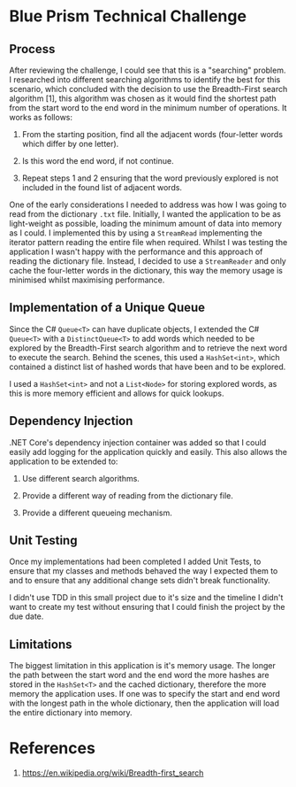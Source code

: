 # Blue Prism Technical Challenge

## Process

After reviewing the challenge, I could see that this is a "searching" problem. I researched into different searching algorithms to identify the best for this scenario, which concluded with the decision to use the Breadth-First search algorithm [1], this algorithm was chosen as it would find the shortest path from the start word to the end word in the minimum number of operations. It works as follows:

1. From the starting position, find all the adjacent words (four-letter words which differ by one letter).

2. Is this word the end word, if not continue.

3. Repeat steps 1 and 2 ensuring that the word previously explored is not included in the found list of adjacent words.

One of the early considerations I needed to address was how I was going to read from the dictionary `.txt` file. Initially, I wanted the application to be as light-weight as possible, loading the minimum amount of data into memory as I could. I implemented this by using a `StreamRead` implementing the iterator pattern reading the entire file when required. Whilst I was testing the application I wasn't happy with the performance and this approach of reading the dictionary file. Instead, I decided to use a `StreamReader` and only cache the four-letter words in the dictionary, this way the memory usage is minimised whilst maximising performance.  

## Implementation of a Unique Queue

Since the C# `Queue<T>` can have duplicate objects, I extended the C# `Queue<T>` with a `DistinctQueue<T>` to add words which needed to be explored by the Breadth-First search algorithm and to retrieve the next word to execute the search. Behind the scenes, this used a `HashSet<int>`, which contained a distinct list of hashed words that have been and to be explored.

I used a `HashSet<int>` and not a `List<Node>` for storing explored words, as this is more memory efficient and allows for quick lookups.

## Dependency Injection

.NET Core's dependency injection container was added so that I could easily add logging for the application quickly and easily. This also allows the application to be extended to:

1. Use different search algorithms.

2. Provide a different way of reading from the dictionary file.

3. Provide a different queueing mechanism.

## Unit Testing

Once my implementations had been completed I added Unit Tests, to ensure that my classes and methods behaved the way I expected them to and to ensure that any additional change sets didn't break functionality.

I didn't use TDD in this small project due to it's size and the timeline I didn't want to create my test without ensuring that I could finish the project by the due date.

## Limitations

The biggest limitation in this application is it's memory usage. The longer the path between the start word and the end word the more hashes are stored in the `HashSet<T>` and the cached dictionary, therefore the more memory the application uses. If one was to specify the start and end word with the longest path in the whole dictionary, then the application will load the entire dictionary into memory.

# References

1. https://en.wikipedia.org/wiki/Breadth-first_search